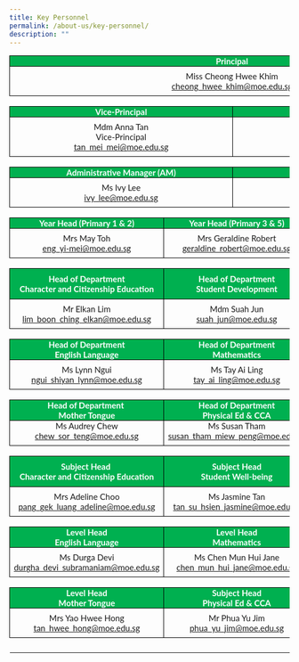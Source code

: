 ```yaml
---
title: Key Personnel
permalink: /about-us/key-personnel/
description: ""
---
```

<table style="border-collapse:collapse;border:none;">
    <tbody>
        <tr>
            <td colspan="4" style="width:449.75pt;border:solid windowtext 1.0pt;background:#00B050;padding:0in 5.4pt 0in 5.4pt;height:8.5pt;">
                <p style='margin-top:0in;margin-right:0in;margin-bottom:0in;margin-left:0in;line-height:normal;font-size:15px;font-family:"Calibri",sans-serif;text-align:center;'><strong><span style='font-family:"Lato",sans-serif;color:white;'>Principal</span></strong></p>
            </td>
        </tr>
        <tr>
            <td colspan="4" style="width: 449.75pt;border-right: 1pt solid windowtext;border-bottom: 1pt solid windowtext;border-left: 1pt solid windowtext;border-image: initial;border-top: none;padding: 0in 5.4pt;vertical-align: top;">
                <p style='margin-top:6.0pt;margin-right:0in;margin-bottom:0in;margin-left:0in;line-height:normal;font-size:15px;font-family:"Calibri",sans-serif;text-align:center;'><span style='font-family:"Lato",sans-serif;'>Miss Cheong Hwee Khim</span></p>
                <p style='margin-top:0in;margin-right:0in;margin-bottom:6.0pt;margin-left:0in;line-height:normal;font-size:15px;font-family:"Calibri",sans-serif;text-align:center;'><span style='font-family:"Lato",sans-serif;'><a href="mailto:cheong_hwee_khim@moe.edu.sg">cheong_hwee_khim@moe.edu.sg</a></span></p>
            </td>
        </tr>
        <tr>
            <td colspan="4" style="width:449.75pt;border:none;border-bottom:solid windowtext 1.0pt;background:white;padding:0in 5.4pt 0in 5.4pt;height:14.15pt;">
                <p style='margin-top:0in;margin-right:0in;margin-bottom:0in;margin-left:0in;line-height:normal;font-size:15px;font-family:"Calibri",sans-serif;text-align:center;'><strong><span style='font-family:"Lato",sans-serif;color:white;'>&nbsp;</span></strong></p>
            </td>
        </tr>
        <tr>
            <td colspan="2" style="width: 49.8491%; border-right: 1pt solid windowtext; border-bottom: 1pt solid windowtext; border-left: 1pt solid windowtext; border-image: initial; border-top: none; background: rgb(0, 176, 80); padding: 0in 5.4pt; height: 10.3pt;">
                <p style='margin-top:0in;margin-right:0in;margin-bottom:0in;margin-left:0in;line-height:normal;font-size:15px;font-family:"Calibri",sans-serif;text-align:center;'><strong><span style='font-family:"Lato",sans-serif;color:white;'>Vice-Principal</span></strong></p>
            </td>
            <td colspan="2" style="width: 49.8922%; border-top: none; border-left: none; border-bottom: 1pt solid windowtext; border-right: 1pt solid windowtext; background: rgb(0, 176, 80); padding: 0in 5.4pt; height: 10.3pt;">
                <p style='margin-top:0in;margin-right:0in;margin-bottom:0in;margin-left:0in;line-height:normal;font-size:15px;font-family:"Calibri",sans-serif;text-align:center;'><strong><span style='font-family:"Lato",sans-serif;color:white;'>Vice-Principal</span></strong></p>
            </td>
        </tr>
        <tr>
            <td colspan="2" style="width: 49.8491%; border-right: 1pt solid windowtext; border-bottom: 1pt solid windowtext; border-left: 1pt solid windowtext; border-image: initial; border-top: none; padding: 0in 5.4pt; height: 14.15pt; vertical-align: top;">
                <p style='margin-top:6.0pt;margin-right:0in;margin-bottom:0in;margin-left:0in;line-height:normal;font-size:15px;font-family:"Calibri",sans-serif;text-align:center;'><span style='font-family:"Lato",sans-serif;'>Mdm Anna Tan</span></p>
                <p style='margin-top:0in;margin-right:0in;margin-bottom:0in;margin-left:0in;line-height:normal;font-size:15px;font-family:"Calibri",sans-serif;text-align:center;'><span style='font-family:"Lato",sans-serif;'>Vice-Principal</span></p>
                <p style='margin-top:0in;margin-right:0in;margin-bottom:6.0pt;margin-left:0in;line-height:normal;font-size:15px;font-family:"Calibri",sans-serif;text-align:center;'><span style='font-family:"Lato",sans-serif;'><a href="mailto:tan_mei_mei@moe.edu.sg">tan_mei_mei@moe.edu.sg</a></span></p>
            </td>
            <td colspan="2" style="width: 49.8922%; border-top: none; border-left: none; border-bottom: 1pt solid windowtext; border-right: 1pt solid windowtext; padding: 0in 5.4pt; height: 14.15pt; vertical-align: top;">
                <p style='margin-top:6.0pt;margin-right:0in;margin-bottom:0in;margin-left:0in;line-height:normal;font-size:15px;font-family:"Calibri",sans-serif;text-align:center;'><span style='font-family:"Lato",sans-serif;'>Mrs Debbie Chow</span></p>
                <p style='margin-top:0in;margin-right:0in;margin-bottom:0in;margin-left:-5.65pt;line-height:normal;font-size:15px;font-family:"Calibri",sans-serif;text-align:center;'><span style='font-family:"Lato",sans-serif;'>Vice-Principal</span></p>
                <p style='margin-top:0in;margin-right:0in;margin-bottom:6.0pt;margin-left:0in;line-height:normal;font-size:15px;font-family:"Calibri",sans-serif;text-align:center;'><span style='font-family:"Lato",sans-serif;'><a href="mailto:debbie_chow@moe.edu.sg">debbie_chow@moe.edu.sg</a></span></p>
            </td>
        </tr>
        <tr>
            <td colspan="4" style="width:449.75pt;border:none;border-bottom:solid windowtext 1.0pt;background:white;padding:0in 5.4pt 0in 5.4pt;height:14.15pt;">
                <p style='margin-top:0in;margin-right:0in;margin-bottom:0in;margin-left:0in;line-height:normal;font-size:15px;font-family:"Calibri",sans-serif;text-align:center;'><strong><span style='font-family:"Lato",sans-serif;color:white;'>&nbsp;</span></strong></p>
            </td>
        </tr>
        <tr>
            <td colspan="2" style="width: 49.8491%; border-right: 1pt solid windowtext; border-bottom: 1pt solid windowtext; border-left: 1pt solid windowtext; border-image: initial; border-top: none; background: rgb(0, 176, 80); padding: 0in 5.4pt; height: 4pt;">
                <p style='margin-top:0in;margin-right:0in;margin-bottom:0in;margin-left:0in;line-height:normal;font-size:15px;font-family:"Calibri",sans-serif;text-align:center;'><strong><span style='font-family:"Lato",sans-serif;color:white;'>Administrative Manager (AM)</span></strong></p>
            </td>
            <td colspan="2" style="width: 49.8922%; border-top: none; border-left: none; border-bottom: 1pt solid windowtext; border-right: 1pt solid windowtext; background: rgb(0, 176, 80); padding: 0in 5.4pt; height: 4pt;">
                <p style='margin-top:0in;margin-right:0in;margin-bottom:0in;margin-left:0in;line-height:normal;font-size:15px;font-family:"Calibri",sans-serif;text-align:center;'><strong><span style='font-family:"Lato",sans-serif;color:white;'>Operations Manager (OM)</span></strong></p>
            </td>
        </tr>
        <tr>
            <td colspan="2" style="width: 49.8491%; border-right: 1pt solid windowtext; border-bottom: 1pt solid windowtext; border-left: 1pt solid windowtext; border-image: initial; border-top: none; padding: 0in 5.4pt; height: 14.15pt; vertical-align: top;">
                <p style='margin-top:6.0pt;margin-right:0in;margin-bottom:0in;margin-left:0in;line-height:normal;font-size:15px;font-family:"Calibri",sans-serif;text-align:center;'><span style='font-family:"Lato",sans-serif;'>Ms Ivy Lee</span></p>
                <p style='margin-top:0in;margin-right:0in;margin-bottom:6.0pt;margin-left:0in;line-height:normal;font-size:15px;font-family:"Calibri",sans-serif;text-align:center;'><span style='font-family:"Lato",sans-serif;'><a href="mailto:ivy_lee@moe.edu.sg">ivy_lee@moe.edu.sg</a></span></p>
            </td>
            <td colspan="2" style="width: 49.8922%; border-top: none; border-left: none; border-bottom: 1pt solid windowtext; border-right: 1pt solid windowtext; padding: 0in 5.4pt; height: 14.15pt; vertical-align: top;">
                <p style='margin-top:6.0pt;margin-right:0in;margin-bottom:0in;margin-left:0in;line-height:normal;font-size:15px;font-family:"Calibri",sans-serif;text-align:center;'><span style='font-family:"Lato",sans-serif;'>Mr Lee Yang Juay</span></p>
                <p style='margin-top:0in;margin-right:0in;margin-bottom:6.0pt;margin-left:0in;line-height:normal;font-size:15px;font-family:"Calibri",sans-serif;text-align:center;'><span style='font-family:"Lato",sans-serif;'><a href="mailto:lee_yang_juay@moe.edu.sg">lee_yang_juay@moe.edu.sg</a></span></p>
            </td>
        </tr>
        <tr>
            <td colspan="4" style="width: 449.75pt;border-top: none;border-right: none;border-left: none;border-image: initial;border-bottom: 1pt solid windowtext;padding: 0in 5.4pt;height: 8.5pt;vertical-align: top;">
                <p style='margin-top:0in;margin-right:0in;margin-bottom:0in;margin-left:0in;line-height:normal;font-size:15px;font-family:"Calibri",sans-serif;'><span style='font-family:"Lato",sans-serif;'>&nbsp;</span></p>
            </td>
        </tr>
        <tr>
            <td style="width:148.25pt;border:solid windowtext 1.0pt;border-top:  none;background:#00B050;padding:0in 5.4pt 0in 5.4pt;height:3.1pt;">
                <p style='margin-top:0in;margin-right:0in;margin-bottom:0in;margin-left:0in;line-height:normal;font-size:15px;font-family:"Calibri",sans-serif;text-align:center;'><strong><span style='font-family:"Lato",sans-serif;color:white;'>Year Head (Primary 1 &amp; 2)</span></strong></p>
            </td>
            <td colspan="2" style="width:148.5pt;border-top:none;border-left:  none;border-bottom:solid windowtext 1.0pt;border-right:solid windowtext 1.0pt;background:#00B050;padding:0in 5.4pt 0in 5.4pt;height:3.1pt;">
                <p style='margin-top:0in;margin-right:0in;margin-bottom:0in;margin-left:0in;line-height:normal;font-size:15px;font-family:"Calibri",sans-serif;text-align:center;'><strong><span style='font-family:"Lato",sans-serif;color:white;'>Year Head (Primary 3 &amp; 5)</span></strong></p>
            </td>
            <td style="width:153.0pt;border-top:none;border-left:none;border-bottom:solid windowtext 1.0pt;border-right:solid windowtext 1.0pt;background:#00B050;padding:0in 5.4pt 0in 5.4pt;height:3.1pt;">
                <p style='margin-top:0in;margin-right:0in;margin-bottom:0in;margin-left:0in;line-height:normal;font-size:15px;font-family:"Calibri",sans-serif;text-align:center;'><strong><span style='font-family:"Lato",sans-serif;color:white;'>Year Head (Primary 4 &amp; 6)</span></strong></p>
            </td>
        </tr>
        <tr>
            <td style="width: 148.25pt;border-right: 1pt solid windowtext;border-bottom: 1pt solid windowtext;border-left: 1pt solid windowtext;border-image: initial;border-top: none;padding: 0in 5.4pt;height: 13.35pt;vertical-align: top;">
                <p style='margin-top:6.0pt;margin-right:0in;margin-bottom:0in;margin-left:0in;line-height:normal;font-size:15px;font-family:"Calibri",sans-serif;text-align:center;'><span style='font-family:"Lato",sans-serif;'>Mrs May Toh</span></p>
                <p style='margin-top:0in;margin-right:0in;margin-bottom:6.0pt;margin-left:0in;line-height:normal;font-size:15px;font-family:"Calibri",sans-serif;text-align:center;'><span style='font-family:"Lato",sans-serif;'><a href="mailto:eng_yi-mei@moe.edu.sg">eng_yi-mei@moe.edu.sg</a></span></p>
            </td>
            <td colspan="2" style="width: 148.5pt;border-top: none;border-left: none;border-bottom: 1pt solid windowtext;border-right: 1pt solid windowtext;padding: 0in 5.4pt;height: 13.35pt;vertical-align: top;">
                <p style='margin-top:6.0pt;margin-right:0in;margin-bottom:0in;margin-left:0in;line-height:normal;font-size:15px;font-family:"Calibri",sans-serif;text-align:center;'><span style='font-family:"Lato",sans-serif;'>Mrs Geraldine Robert</span></p>
                <p style='margin-top:0in;margin-right:0in;margin-bottom:6.0pt;margin-left:0in;line-height:normal;font-size:15px;font-family:"Calibri",sans-serif;text-align:center;'><span style='font-family:"Lato",sans-serif;'><a href="mailto:geraldine_robert@moe.edu.sg">geraldine_robert@moe.edu.sg</a></span></p>
            </td>
            <td style="width: 153pt;border-top: none;border-left: none;border-bottom: 1pt solid windowtext;border-right: 1pt solid windowtext;padding: 0in 5.4pt;height: 13.35pt;vertical-align: top;">
                <p style='margin-top:6.0pt;margin-right:0in;margin-bottom:0in;margin-left:0in;line-height:normal;font-size:15px;font-family:"Calibri",sans-serif;text-align:center;'><span style='font-family:"Lato",sans-serif;'>Ms Sabrina Kaur&nbsp;</span></p>
                <p style='margin-top:0in;margin-right:0in;margin-bottom:6.0pt;margin-left:0in;line-height:normal;font-size:15px;font-family:"Calibri",sans-serif;text-align:center;'><span style='font-family:"Lato",sans-serif;'><a href="mailto:sabrina_kaur_jit_singh@moe.edu.sg">sabrina_kaur_jit_singh@moe.edu.sg</a></span></p>
            </td>
        </tr>
        <tr>
            <td colspan="4" style="width: 449.75pt;border-top: none;border-right: none;border-left: none;border-image: initial;border-bottom: 1pt solid windowtext;padding: 0in 5.4pt;height: 13.35pt;vertical-align: top;">
                <p style='margin-top:0in;margin-right:0in;margin-bottom:0in;margin-left:0in;line-height:normal;font-size:15px;font-family:"Calibri",sans-serif;text-align:center;'><span style='font-family:"Lato",sans-serif;'>&nbsp;</span></p>
            </td>
        </tr>
        <tr>
            <td style="width:148.25pt;border:solid windowtext 1.0pt;border-top:  none;background:#00B050;padding:0in 5.4pt 0in 5.4pt;height:29.2pt;">
                <p style='margin-top:0in;margin-right:0in;margin-bottom:0in;margin-left:0in;line-height:normal;font-size:15px;font-family:"Calibri",sans-serif;text-align:center;'><strong><span style='font-family:"Lato",sans-serif;color:white;'>Head of Department</span></strong></p>
                <p style='margin-top:0in;margin-right:0in;margin-bottom:0in;margin-left:0in;line-height:normal;font-size:15px;font-family:"Calibri",sans-serif;text-align:center;'><strong><span style='font-family:"Lato",sans-serif;color:white;'>Character and Citizenship Education</span></strong></p>
            </td>
            <td colspan="2" style="width:148.5pt;border-top:none;border-left:  none;border-bottom:solid windowtext 1.0pt;border-right:solid windowtext 1.0pt;background:#00B050;padding:0in 5.4pt 0in 5.4pt;height:29.2pt;">
                <p style='margin-top:0in;margin-right:0in;margin-bottom:0in;margin-left:0in;line-height:normal;font-size:15px;font-family:"Calibri",sans-serif;text-align:center;'><strong><span style='font-family:"Lato",sans-serif;color:white;'>Head of Department</span></strong></p>
                <p style='margin-top:0in;margin-right:0in;margin-bottom:0in;margin-left:0in;line-height:normal;font-size:15px;font-family:"Calibri",sans-serif;text-align:center;'><strong><span style='font-family:"Lato",sans-serif;color:white;'>Student Development</span></strong></p>
            </td>
            <td style="width:153.0pt;border-top:none;border-left:none;border-bottom:solid windowtext 1.0pt;border-right:solid windowtext 1.0pt;background:#00B050;padding:0in 5.4pt 0in 5.4pt;height:29.2pt;">
                <p style='margin-top:0in;margin-right:0in;margin-bottom:0in;margin-left:0in;line-height:normal;font-size:15px;font-family:"Calibri",sans-serif;text-align:center;'><strong><span style='font-family:"Lato",sans-serif;color:white;'>Head of Department</span></strong></p>
                <p style='margin-top:0in;margin-right:0in;margin-bottom:0in;margin-left:0in;line-height:normal;font-size:15px;font-family:"Calibri",sans-serif;text-align:center;'><strong><span style='font-family:"Lato",sans-serif;color:white;'>Information and Communication Technology</span></strong></p>
            </td>
        </tr>
        <tr>
            <td style="width: 148.25pt;border-right: 1pt solid windowtext;border-bottom: 1pt solid windowtext;border-left: 1pt solid windowtext;border-image: initial;border-top: none;padding: 0in 5.4pt;height: 13.35pt;vertical-align: top;">
                <p style='margin-top:6.0pt;margin-right:0in;margin-bottom:0in;margin-left:0in;line-height:normal;font-size:15px;font-family:"Calibri",sans-serif;text-align:center;'><span style='font-family:"Lato",sans-serif;'>Mr Elkan Lim</span></p>
                <p style='margin-top:0in;margin-right:0in;margin-bottom:6.0pt;margin-left:0in;line-height:normal;font-size:15px;font-family:"Calibri",sans-serif;text-align:center;'><span style='font-family:"Lato",sans-serif;'><a href="mailto:lim_boon_ching_elkan@moe.edu.sg">lim_boon_ching_elkan@moe.edu.sg</a></span></p>
            </td>
            <td colspan="2" style="width: 148.5pt;border-top: none;border-left: none;border-bottom: 1pt solid windowtext;border-right: 1pt solid windowtext;padding: 0in 5.4pt;height: 13.35pt;vertical-align: top;">
                <p style='margin-top:6.0pt;margin-right:0in;margin-bottom:0in;margin-left:0in;line-height:normal;font-size:15px;font-family:"Calibri",sans-serif;text-align:center;'><span style='font-family:"Lato",sans-serif;'>Mdm Suah Jun</span></p>
                <p style='margin-top:0in;margin-right:0in;margin-bottom:6.0pt;margin-left:0in;line-height:normal;font-size:15px;font-family:"Calibri",sans-serif;text-align:center;'><span style='font-family:"Lato",sans-serif;'><a href="mailto:suah_jun@moe.edu.sg">suah_jun@moe.edu.sg</a></span></p>
            </td>
            <td style="width: 153pt;border-top: none;border-left: none;border-bottom: 1pt solid windowtext;border-right: 1pt solid windowtext;padding: 0in 5.4pt;height: 13.35pt;vertical-align: top;">
                <p style='margin-top:6.0pt;margin-right:0in;margin-bottom:0in;margin-left:0in;line-height:normal;font-size:15px;font-family:"Calibri",sans-serif;text-align:center;'><span style='font-family:"Lato",sans-serif;'>Ms Leow Hwee Fen</span></p>
                <p style='margin-top:0in;margin-right:0in;margin-bottom:6.0pt;margin-left:0in;line-height:normal;font-size:15px;font-family:"Calibri",sans-serif;text-align:center;'><span style='font-family:"Lato",sans-serif;'><a href="mailto:leow_hwee_fen@moe.edu.sg">leow_hwee_fen@moe.edu.sg</a></span></p>
            </td>
        </tr>
        <tr>
            <td colspan="4" style="width: 449.75pt;border-top: none;border-right: none;border-left: none;border-image: initial;border-bottom: 1pt solid windowtext;padding: 0in 5.4pt;height: 13.35pt;vertical-align: top;">
                <p style='margin-top:0in;margin-right:0in;margin-bottom:0in;margin-left:0in;line-height:normal;font-size:15px;font-family:"Calibri",sans-serif;text-align:center;'><span style='font-family:"Lato",sans-serif;'>&nbsp;</span></p>
            </td>
        </tr>
        <tr>
            <td style="width:148.25pt;border:solid windowtext 1.0pt;border-top:  none;background:#00B050;padding:0in 5.4pt 0in 5.4pt;height:17.5pt;">
                <p style='margin-top:0in;margin-right:0in;margin-bottom:0in;margin-left:0in;line-height:normal;font-size:15px;font-family:"Calibri",sans-serif;text-align:center;'><strong><span style='font-family:"Lato",sans-serif;color:white;'>Head of Department</span></strong></p>
                <p style='margin-top:0in;margin-right:0in;margin-bottom:0in;margin-left:0in;line-height:normal;font-size:15px;font-family:"Calibri",sans-serif;text-align:center;'><strong><span style='font-family:"Lato",sans-serif;color:white;'>English Language</span></strong></p>
            </td>
            <td colspan="2" style="width:148.5pt;border-top:none;border-left:  none;border-bottom:solid windowtext 1.0pt;border-right:solid windowtext 1.0pt;background:#00B050;padding:0in 5.4pt 0in 5.4pt;height:17.5pt;">
                <p style='margin-top:0in;margin-right:0in;margin-bottom:0in;margin-left:0in;line-height:normal;font-size:15px;font-family:"Calibri",sans-serif;text-align:center;'><strong><span style='font-family:"Lato",sans-serif;color:white;'>Head of Department</span></strong></p>
                <p style='margin-top:0in;margin-right:0in;margin-bottom:0in;margin-left:0in;line-height:normal;font-size:15px;font-family:"Calibri",sans-serif;text-align:center;'><strong><span style='font-family:"Lato",sans-serif;color:white;'>Mathematics</span></strong></p>
            </td>
            <td style="width:153.0pt;border-top:none;border-left:none;border-bottom:solid windowtext 1.0pt;border-right:solid windowtext 1.0pt;background:#00B050;padding:0in 5.4pt 0in 5.4pt;height:17.5pt;">
                <p style='margin-top:0in;margin-right:0in;margin-bottom:0in;margin-left:0in;line-height:normal;font-size:15px;font-family:"Calibri",sans-serif;text-align:center;'><strong><span style='font-family:"Lato",sans-serif;color:white;'>Head of Department</span></strong></p>
                <p style='margin-top:0in;margin-right:0in;margin-bottom:0in;margin-left:0in;line-height:normal;font-size:15px;font-family:"Calibri",sans-serif;text-align:center;'><strong><span style='font-family:"Lato",sans-serif;color:white;'>Science</span></strong></p>
            </td>
        </tr>
        <tr>
            <td style="width: 148.25pt;border-right: 1pt solid windowtext;border-bottom: 1pt solid windowtext;border-left: 1pt solid windowtext;border-image: initial;border-top: none;padding: 0in 5.4pt;height: 13.35pt;vertical-align: top;">
                <p style='margin-top:6.0pt;margin-right:0in;margin-bottom:0in;margin-left:0in;line-height:normal;font-size:15px;font-family:"Calibri",sans-serif;text-align:center;'><span style='font-family:"Lato",sans-serif;'>Ms Lynn Ngui</span></p>
                <p style='margin-top:0in;margin-right:0in;margin-bottom:6.0pt;margin-left:0in;line-height:normal;font-size:15px;font-family:"Calibri",sans-serif;text-align:center;'><span style='font-family:"Lato",sans-serif;'><a href="mailto:ngui_shiyan_lynn@moe.edu.sg">ngui_shiyan_lynn@moe.edu.sg</a></span></p>
            </td>
            <td colspan="2" style="width: 148.5pt;border-top: none;border-left: none;border-bottom: 1pt solid windowtext;border-right: 1pt solid windowtext;padding: 0in 5.4pt;height: 13.35pt;vertical-align: top;">
                <p style='margin-top:6.0pt;margin-right:0in;margin-bottom:0in;margin-left:0in;line-height:normal;font-size:15px;font-family:"Calibri",sans-serif;text-align:center;'><span style='font-family:"Lato",sans-serif;'>Ms Tay Ai Ling</span></p>
                <p style='margin-top:0in;margin-right:0in;margin-bottom:6.0pt;margin-left:0in;line-height:normal;font-size:15px;font-family:"Calibri",sans-serif;text-align:center;'><span style='font-family:"Lato",sans-serif;'><a href="mailto:tay_ai_ling@moe.edu.sg">tay_ai_ling@moe.edu.sg</a></span></p>
            </td>
            <td style="width: 153pt;border-top: none;border-left: none;border-bottom: 1pt solid windowtext;border-right: 1pt solid windowtext;padding: 0in 5.4pt;height: 13.35pt;vertical-align: top;">
                <p style='margin-top:6.0pt;margin-right:0in;margin-bottom:0in;margin-left:0in;line-height:normal;font-size:15px;font-family:"Calibri",sans-serif;text-align:center;'><span style='font-family:"Lato",sans-serif;'>Ms Wong Lai Lin</span></p>
                <p style='margin-top:0in;margin-right:0in;margin-bottom:6.0pt;margin-left:0in;line-height:normal;font-size:15px;font-family:"Calibri",sans-serif;text-align:center;'><span style='font-family:"Lato",sans-serif;'><a href="mailto:wong_lai_lin@moe.edu.sg">wong_lai_lin@moe.edu.sg</a></span></p>
            </td>
        </tr>
        <tr>
            <td colspan="4" style="width: 449.75pt;border-top: none;border-right: none;border-left: none;border-image: initial;border-bottom: 1pt solid windowtext;padding: 0in 5.4pt;vertical-align: top;">
                <p style='margin-top:0in;margin-right:0in;margin-bottom:0in;margin-left:0in;line-height:normal;font-size:15px;font-family:"Calibri",sans-serif;'><span style='font-family:"Lato",sans-serif;'>&nbsp;</span></p>
            </td>
        </tr>
        <tr>
            <td style="width:148.25pt;border:solid windowtext 1.0pt;border-top:  none;background:#00B050;padding:0in 5.4pt 0in 5.4pt;height:13.45pt;">
                <p style='margin-top:0in;margin-right:0in;margin-bottom:0in;margin-left:0in;line-height:normal;font-size:15px;font-family:"Calibri",sans-serif;text-align:center;'><strong><span style='font-family:"Lato",sans-serif;color:white;'>Head of Department&nbsp;</span></strong></p>
                <p style='margin-top:0in;margin-right:0in;margin-bottom:0in;margin-left:0in;line-height:normal;font-size:15px;font-family:"Calibri",sans-serif;text-align:center;'><strong><span style='font-family:"Lato",sans-serif;color:white;'>Mother Tongue</span></strong></p>
            </td>
            <td colspan="2" style="width:148.5pt;border-top:none;border-left:  none;border-bottom:solid windowtext 1.0pt;border-right:solid windowtext 1.0pt;background:#00B050;padding:0in 5.4pt 0in 5.4pt;height:13.45pt;">
                <p style='margin-top:0in;margin-right:0in;margin-bottom:0in;margin-left:0in;line-height:normal;font-size:15px;font-family:"Calibri",sans-serif;text-align:center;'><strong><span style='font-family:"Lato",sans-serif;color:white;'>Head of Department</span></strong></p>
                <p style='margin-top:0in;margin-right:0in;margin-bottom:0in;margin-left:0in;line-height:normal;font-size:15px;font-family:"Calibri",sans-serif;text-align:center;'><strong><span style='font-family:"Lato",sans-serif;color:white;'>Physical Ed &amp; CCA</span></strong></p>
            </td>
            <td style="width:153.0pt;border-top:none;border-left:none;border-bottom:solid windowtext 1.0pt;border-right:solid windowtext 1.0pt;background:#00B050;padding:0in 5.4pt 0in 5.4pt;height:13.45pt;">
                <p style='margin-top:0in;margin-right:0in;margin-bottom:0in;margin-left:0in;line-height:normal;font-size:15px;font-family:"Calibri",sans-serif;text-align:center;'><strong><span style='font-family:"Lato",sans-serif;color:white;'>Subject Head</span></strong></p>
                <p style='margin-top:0in;margin-right:0in;margin-bottom:0in;margin-left:0in;line-height:normal;font-size:15px;font-family:"Calibri",sans-serif;text-align:center;'><strong><span style='font-family:"Lato",sans-serif;color:white;'>Aesthetics</span></strong></p>
            </td>
        </tr>
        <tr>
            <td style="width: 148.25pt;border-right: 1pt solid windowtext;border-bottom: 1pt solid windowtext;border-left: 1pt solid windowtext;border-image: initial;border-top: none;padding: 0in 5.4pt;height: 13.35pt;vertical-align: top;">
                <p style='margin-top:0in;margin-right:0in;margin-bottom:0in;margin-left:0in;line-height:normal;font-size:15px;font-family:"Calibri",sans-serif;text-align:center;'><span style='font-family:"Lato",sans-serif;'>Ms Audrey Chew</span></p>
                <p style='margin-top:0in;margin-right:0in;margin-bottom:6.0pt;margin-left:0in;line-height:normal;font-size:15px;font-family:"Calibri",sans-serif;text-align:center;'><span style='font-family:"Lato",sans-serif;'><a href="mailto:chew_sor_teng@moe.edu.sg">chew_sor_teng@moe.edu.sg</span></p>
            </td>
            <td colspan="2" style="width: 148.5pt;border-top: none;border-left: none;border-bottom: 1pt solid windowtext;border-right: 1pt solid windowtext;padding: 0in 5.4pt;height: 13.35pt;vertical-align: top;">
                <p style='margin-top:0in;margin-right:0in;margin-bottom:0in;margin-left:0in;line-height:normal;font-size:15px;font-family:"Calibri",sans-serif;text-align:center;'><span style='font-family:"Lato",sans-serif;'>Ms Susan Tham</span></p>
                <p style='margin-top:0in;margin-right:0in;margin-bottom:6.0pt;margin-left:0in;line-height:normal;font-size:15px;font-family:"Calibri",sans-serif;text-align:center;'><span style='font-family:"Lato",sans-serif;'><a href="mailto:susan_tham_miew_peng@moe.edu.sg">susan_tham_miew_peng@moe.edu.sg</span></p>
            </td>
            <td style="width: 153pt;border-top: none;border-left: none;border-bottom: 1pt solid windowtext;border-right: 1pt solid windowtext;padding: 0in 5.4pt;height: 13.35pt;vertical-align: top;">
                <p style='margin-top:0in;margin-right:0in;margin-bottom:0in;margin-left:0in;line-height:normal;font-size:15px;font-family:"Calibri",sans-serif;text-align:center;'><span style='font-family:"Lato",sans-serif;'>Ms Dulcia Ong</span></p>
                <p style='margin-top:0in;margin-right:0in;margin-bottom:6.0pt;margin-left:0in;line-height:normal;font-size:15px;font-family:"Calibri",sans-serif;text-align:center;'><span style='font-family:"Lato",sans-serif;'><a href="mailto:ong_tian_nu_dulcia@moe.edu.sg">ong_tian_nu_dulcia@moe.edu.sg</span></p>
            </td>
        </tr>
        <tr>
            <td colspan="4" style="width: 449.75pt;border-top: none;border-right: none;border-left: none;border-image: initial;border-bottom: 1pt solid windowtext;padding: 0in 5.4pt;vertical-align: top;">
                <p style='margin-top:0in;margin-right:0in;margin-bottom:0in;margin-left:0in;line-height:normal;font-size:15px;font-family:"Calibri",sans-serif;'><span style='font-family:"Lato",sans-serif;'>&nbsp;</span></p>
            </td>
        </tr>
        <tr>
            <td style="width:148.25pt;border:solid windowtext 1.0pt;border-top:  none;background:#00B050;padding:0in 5.4pt 0in 5.4pt;height:13.4pt;">
                <p style='margin-top:0in;margin-right:0in;margin-bottom:0in;margin-left:0in;line-height:normal;font-size:15px;font-family:"Calibri",sans-serif;text-align:center;'><strong><span style='font-family:"Lato",sans-serif;color:white;'>Subject Head&nbsp;</span></strong></p>
                <p style='margin-top:0in;margin-right:0in;margin-bottom:0in;margin-left:0in;line-height:normal;font-size:15px;font-family:"Calibri",sans-serif;text-align:center;'><strong><span style='font-family:"Lato",sans-serif;color:white;'>Character and Citizenship Education</span></strong></p>
            </td>
            <td colspan="2" style="width:148.5pt;border-top:none;border-left:  none;border-bottom:solid windowtext 1.0pt;border-right:solid windowtext 1.0pt;background:#00B050;padding:0in 5.4pt 0in 5.4pt;height:13.4pt;">
                <p style='margin-top:0in;margin-right:0in;margin-bottom:0in;margin-left:0in;line-height:normal;font-size:15px;font-family:"Calibri",sans-serif;text-align:center;'><strong><span style='font-family:"Lato",sans-serif;color:white;'>Subject Head</span></strong></p>
                <p style='margin-top:0in;margin-right:0in;margin-bottom:0in;margin-left:0in;line-height:normal;font-size:15px;font-family:"Calibri",sans-serif;text-align:center;'><strong><span style='font-family:"Lato",sans-serif;color:white;'>Student Well-being</span></strong></p>
            </td>
            <td style="width:153.0pt;border-top:none;border-left:none;border-bottom:solid windowtext 1.0pt;border-right:solid windowtext 1.0pt;background:#00B050;padding:0in 5.4pt 0in 5.4pt;height:13.4pt;">
                <p style='margin-top:0in;margin-right:0in;margin-bottom:0in;margin-left:0in;line-height:normal;font-size:15px;font-family:"Calibri",sans-serif;text-align:center;'><strong><span style='font-family:"Lato",sans-serif;color:white;'>Subject Head</span></strong></p>
                <p style='margin-top:0in;margin-right:0in;margin-bottom:0in;margin-left:0in;line-height:normal;font-size:15px;font-family:"Calibri",sans-serif;text-align:center;'><strong><span style='font-family:"Lato",sans-serif;color:white;'>Information and Communication Technology</span></strong></p>
            </td>
        </tr>
        <tr>
            <td style="width:148.25pt;border:solid windowtext 1.0pt;border-top:  none;padding:0in 5.4pt 0in 5.4pt;height:13.35pt;">
                <p style='margin-top:6.0pt;margin-right:0in;margin-bottom:0in;margin-left:0in;line-height:normal;font-size:15px;font-family:"Calibri",sans-serif;text-align:center;'><span style='font-family:"Lato",sans-serif;'>Mrs Adeline Choo</span></p>
                <p style='margin-top:0in;margin-right:0in;margin-bottom:6.0pt;margin-left:0in;line-height:normal;font-size:15px;font-family:"Calibri",sans-serif;text-align:center;'><span style='font-family:"Lato",sans-serif;'><a href="mailto:pang_gek_luang_adeline@moe.edu.sg">pang_gek_luang_adeline@moe.edu.sg</a></span></p>
            </td>
            <td colspan="2" style="width:148.5pt;border-top:none;border-left:  none;border-bottom:solid windowtext 1.0pt;border-right:solid windowtext 1.0pt;padding:0in 5.4pt 0in 5.4pt;height:13.35pt;">
                <p style='margin-top:6.0pt;margin-right:0in;margin-bottom:0in;margin-left:0in;line-height:normal;font-size:15px;font-family:"Calibri",sans-serif;text-align:center;'><span style='font-family:"Lato",sans-serif;'>Ms Jasmine Tan</span></p>
                <p style='margin-top:0in;margin-right:0in;margin-bottom:6.0pt;margin-left:0in;line-height:normal;font-size:15px;font-family:"Calibri",sans-serif;text-align:center;'><span style='font-family:"Lato",sans-serif;'><a href="mailto:tan_su_hsien_jasmine@moe.edu.sg">tan_su_hsien_jasmine@moe.edu.sg</a></span></p>
            </td>
            <td style="width:153.0pt;border-top:none;border-left:none;border-bottom:solid windowtext 1.0pt;border-right:solid windowtext 1.0pt;padding:0in 5.4pt 0in 5.4pt;height:13.35pt;">
                <p style='margin-top:6.0pt;margin-right:0in;margin-bottom:0in;margin-left:0in;line-height:normal;font-size:15px;font-family:"Calibri",sans-serif;text-align:center;'><span style='font-family:"Lato",sans-serif;'>Mr Mohammad Faizal Ramli</span></p>
                <p style='margin-top:0in;margin-right:0in;margin-bottom:6.0pt;margin-left:0in;line-height:normal;font-size:15px;font-family:"Calibri",sans-serif;text-align:center;'><span style='font-family:"Lato",sans-serif;'><a href="mailto:mohammad_faizal_ramli@moe.edu.sg">mohammad_faizal_ramli@moe.edu.sg</a></span></p>
            </td>
        </tr>
        <tr>
            <td colspan="4" style="width: 449.75pt;border-top: none;border-right: none;border-left: none;border-image: initial;border-bottom: 1pt solid windowtext;padding: 0in 5.4pt;vertical-align: top;">
                <p style='margin-top:0in;margin-right:0in;margin-bottom:0in;margin-left:0in;line-height:normal;font-size:15px;font-family:"Calibri",sans-serif;'><span style='font-family:"Lato",sans-serif;'>&nbsp;</span></p>
            </td>
        </tr>
        <tr>
            <td style="width:148.25pt;border:solid windowtext 1.0pt;border-top:  none;background:#00B050;padding:0in 5.4pt 0in 5.4pt;height:17.95pt;">
                <p style='margin-top:0in;margin-right:0in;margin-bottom:0in;margin-left:0in;line-height:normal;font-size:15px;font-family:"Calibri",sans-serif;text-align:center;'><strong><span style='font-family:"Lato",sans-serif;color:white;'>Level Head</span></strong></p>
                <p style='margin-top:0in;margin-right:0in;margin-bottom:0in;margin-left:0in;line-height:normal;font-size:15px;font-family:"Calibri",sans-serif;text-align:center;'><strong><span style='font-family:"Lato",sans-serif;color:white;'>English Language</span></strong></p>
            </td>
            <td colspan="2" style="width:148.5pt;border-top:none;border-left:  none;border-bottom:solid windowtext 1.0pt;border-right:solid windowtext 1.0pt;background:#00B050;padding:0in 5.4pt 0in 5.4pt;height:17.95pt;">
                <p style='margin-top:0in;margin-right:0in;margin-bottom:0in;margin-left:0in;line-height:normal;font-size:15px;font-family:"Calibri",sans-serif;text-align:center;'><strong><span style='font-family:"Lato",sans-serif;color:white;'>Level Head</span></strong></p>
                <p style='margin-top:0in;margin-right:0in;margin-bottom:0in;margin-left:0in;line-height:normal;font-size:15px;font-family:"Calibri",sans-serif;text-align:center;'><strong><span style='font-family:"Lato",sans-serif;color:white;'>Mathematics</span></strong></p>
            </td>
            <td style="width:153.0pt;border-top:none;border-left:none;border-bottom:solid windowtext 1.0pt;border-right:solid windowtext 1.0pt;background:#00B050;padding:0in 5.4pt 0in 5.4pt;height:17.95pt;">
                <p style='margin-top:0in;margin-right:0in;margin-bottom:0in;margin-left:0in;line-height:normal;font-size:15px;font-family:"Calibri",sans-serif;text-align:center;'><strong><span style='font-family:"Lato",sans-serif;color:white;'>Level Head</span></strong></p>
                <p style='margin-top:0in;margin-right:0in;margin-bottom:0in;margin-left:0in;line-height:normal;font-size:15px;font-family:"Calibri",sans-serif;text-align:center;'><strong><span style='font-family:"Lato",sans-serif;color:white;'>Science</span></strong></p>
            </td>
        </tr>
        <tr>
            <td style="width:148.25pt;border:solid windowtext 1.0pt;border-top:  none;padding:0in 5.4pt 0in 5.4pt;height:13.35pt;">
                <p style='margin-top:6.0pt;margin-right:0in;margin-bottom:0in;margin-left:0in;line-height:normal;font-size:15px;font-family:"Calibri",sans-serif;text-align:center;'><span style='font-family:"Lato",sans-serif;'>Ms Durga Devi</span></p>
                <p style='margin-top:0in;margin-right:0in;margin-bottom:6.0pt;margin-left:0in;line-height:normal;font-size:15px;font-family:"Calibri",sans-serif;text-align:center;'><span style='font-family:"Lato",sans-serif;'><a href="mailto:durgha_devi_subramaniam@moe.edu.sg">durgha_devi_subramaniam@moe.edu.sg</a></span></p>
            </td>
            <td colspan="2" style="width:148.5pt;border-top:none;border-left:  none;border-bottom:solid windowtext 1.0pt;border-right:solid windowtext 1.0pt;padding:0in 5.4pt 0in 5.4pt;height:13.35pt;">
                <p style='margin-top:6.0pt;margin-right:0in;margin-bottom:0in;margin-left:0in;line-height:normal;font-size:15px;font-family:"Calibri",sans-serif;text-align:center;'><span style='font-family:"Lato",sans-serif;'>Ms Chen Mun Hui Jane</span></p>
                <p style='margin-top:0in;margin-right:0in;margin-bottom:6.0pt;margin-left:0in;line-height:normal;font-size:15px;font-family:"Calibri",sans-serif;text-align:center;'><span style='font-family:"Lato",sans-serif;'><a href="mailto:chen_mun_hui_jane@moe.edu.sg">chen_mun_hui_jane@moe.edu.sg</a></span></p>
            </td>
            <td style="width:153.0pt;border-top:none;border-left:none;border-bottom:solid windowtext 1.0pt;border-right:solid windowtext 1.0pt;padding:0in 5.4pt 0in 5.4pt;height:13.35pt;">
                <p style='margin-top:6.0pt;margin-right:0in;margin-bottom:0in;margin-left:0in;line-height:normal;font-size:15px;font-family:"Calibri",sans-serif;text-align:center;'><span style='font-family:"Lato",sans-serif;'>Ms Sally Neo</span></p>
                <p style='margin-top:0in;margin-right:0in;margin-bottom:6.0pt;margin-left:0in;line-height:normal;font-size:15px;font-family:"Calibri",sans-serif;text-align:center;'><span style='font-family:"Lato",sans-serif;'><a href="mailto:sally_neo@moe.edu.sg">sally_neo@moe.edu.sg</a></span></p>
            </td>
        </tr>
        <tr>
            <td colspan="4" style="width: 449.75pt;border-top: none;border-right: none;border-left: none;border-image: initial;border-bottom: 1pt solid windowtext;padding: 0in 5.4pt;vertical-align: top;">
                <p style='margin-top:0in;margin-right:0in;margin-bottom:0in;margin-left:0in;line-height:normal;font-size:15px;font-family:"Calibri",sans-serif;'><span style='font-family:"Lato",sans-serif;'>&nbsp;</span></p>
            </td>
        </tr>
        <tr>
            <td style="width:148.25pt;border:solid windowtext 1.0pt;border-top:  none;background:#00B050;padding:0in 5.4pt 0in 5.4pt;height:13.9pt;">
                <p style='margin-top:0in;margin-right:0in;margin-bottom:0in;margin-left:0in;line-height:normal;font-size:15px;font-family:"Calibri",sans-serif;text-align:center;'><strong><span style='font-family:"Lato",sans-serif;color:white;'>Level Head</span></strong></p>
                <p style='margin-top:0in;margin-right:0in;margin-bottom:0in;margin-left:0in;line-height:normal;font-size:15px;font-family:"Calibri",sans-serif;text-align:center;'><strong><span style='font-family:"Lato",sans-serif;color:white;'>Mother Tongue</span></strong></p>
            </td>
            <td colspan="2" style="width:148.5pt;border-top:none;border-left:  none;border-bottom:solid windowtext 1.0pt;border-right:solid windowtext 1.0pt;background:#00B050;padding:0in 5.4pt 0in 5.4pt;height:13.9pt;">
                <p style='margin-top:0in;margin-right:0in;margin-bottom:0in;margin-left:0in;line-height:normal;font-size:15px;font-family:"Calibri",sans-serif;text-align:center;'><strong><span style='font-family:"Lato",sans-serif;color:white;'>Subject Head</span></strong></p>
                <p style='margin-top:0in;margin-right:0in;margin-bottom:0in;margin-left:0in;line-height:normal;font-size:15px;font-family:"Calibri",sans-serif;text-align:center;'><strong><span style='font-family:"Lato",sans-serif;color:white;'>Physical Ed &amp; CCA</span></strong></p>
            </td>
            <td style="width:153.0pt;border-top:none;border-left:none;border-bottom:solid windowtext 1.0pt;border-right:solid windowtext 1.0pt;background:#00B050;padding:0in 5.4pt 0in 5.4pt;height:13.9pt;">
                <p style='margin-top:0in;margin-right:0in;margin-bottom:0in;margin-left:0in;line-height:normal;font-size:15px;font-family:"Calibri",sans-serif;text-align:center;'><strong><span style='font-family:"Lato",sans-serif;color:white;'>Subject Head (Internal)</span></strong></p>
                <p style='margin-top:0in;margin-right:0in;margin-bottom:0in;margin-left:0in;line-height:normal;font-size:15px;font-family:"Calibri",sans-serif;text-align:center;'><strong><span style='font-family:"Lato",sans-serif;color:white;'>Student Development</span></strong></p>
            </td>
        </tr>
        <tr>
            <td style="width: 148.25pt;border-right: 1pt solid windowtext;border-bottom: 1pt solid windowtext;border-left: 1pt solid windowtext;border-image: initial;border-top: none;padding: 0in 5.4pt;height: 13.35pt;vertical-align: top;">
                <p style='margin-top:6.0pt;margin-right:0in;margin-bottom:0in;margin-left:0in;line-height:normal;font-size:15px;font-family:"Calibri",sans-serif;text-align:center;'><span style='font-family:"Lato",sans-serif;'>Mrs Yao Hwee Hong</span></p>
                <p style='margin-top:0in;margin-right:0in;margin-bottom:6.0pt;margin-left:0in;line-height:normal;font-size:15px;font-family:"Calibri",sans-serif;text-align:center;'><span style='font-family:"Lato",sans-serif;'><a href="mailto:tan_hwee_hong@moe.edu.sg">tan_hwee_hong@moe.edu.sg</a></span></p>
            </td>
            <td colspan="2" style="width: 148.5pt;border-top: none;border-left: none;border-bottom: 1pt solid windowtext;border-right: 1pt solid windowtext;padding: 0in 5.4pt;height: 13.35pt;vertical-align: top;">
                <p style='margin-top:6.0pt;margin-right:0in;margin-bottom:0in;margin-left:0in;line-height:normal;font-size:15px;font-family:"Calibri",sans-serif;text-align:center;'><span style='font-family:"Lato",sans-serif;'>Mr Phua Yu Jim</span></p>
                <p style='margin-top:0in;margin-right:0in;margin-bottom:0in;margin-left:0in;line-height:normal;font-size:15px;font-family:"Calibri",sans-serif;text-align:center;'><span style='font-family:"Lato",sans-serif;'><a href="mailto:phua_yu_jim@moe.edu.sg">phua_yu_jim@moe.edu.sg</a></span></p>
            </td>
            <td style="width: 153pt;border-top: none;border-left: none;border-bottom: 1pt solid windowtext;border-right: 1pt solid windowtext;padding: 0in 5.4pt;height: 13.35pt;vertical-align: top;">
                <p style='margin-top:6.0pt;margin-right:0in;margin-bottom:0in;margin-left:0in;line-height:normal;font-size:15px;font-family:"Calibri",sans-serif;text-align:center;'><span style='font-family:"Lato",sans-serif;'>Ms Melissa Chong</span></p>
                <p style='margin-top:0in;margin-right:0in;margin-bottom:6.0pt;margin-left:0in;line-height:normal;font-size:15px;font-family:"Calibri",sans-serif;text-align:center;'><span style='font-family:"Lato",sans-serif;'><a href="mailto:chong_jia_en_ann@moe.edu.sg">chong_jia_en_ann@moe.edu.sg</a></span></p>
            </td>
        </tr>
        <tr>
            <td style="border:none;"><br></td>
            <td style="border: none; width: 15.3083%;"><br></td>
            <td style="border: none; width: 17.4213%;"><br></td>
            <td style="border:none;"><br></td>
        </tr>
    </tbody>
</table>
<p style='margin-top:0in;margin-right:0in;margin-bottom:8.0pt;margin-left:0in;line-height:107%;font-size:15px;font-family:"Calibri",sans-serif;'><span style='font-family:"Lato",sans-serif;'>&nbsp;</span></p>